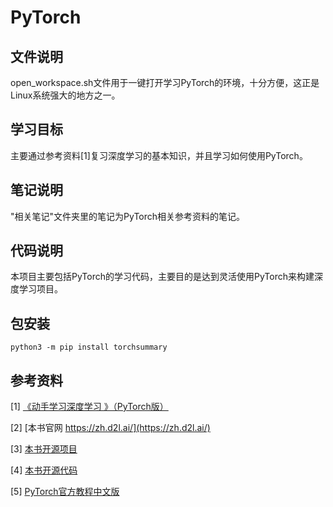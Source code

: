 # PyTorch

## 文件说明

open_workspace.sh文件用于一键打开学习PyTorch的环境，十分方便，这正是Linux系统强大的地方之一。

## 学习目标

主要通过参考资料[1]复习深度学习的基本知识，并且学习如何使用PyTorch。

## 笔记说明

"相关笔记"文件夹里的笔记为PyTorch相关参考资料的笔记。

## 代码说明

本项目主要包括PyTorch的学习代码，主要目的是达到灵活使用PyTorch来构建深度学习项目。

## 包安装

```shell
python3 -m pip install torchsummary
```

## 参考资料

[1] [《动手学习深度学习 》（PyTorch版）](https://tangshusen.me/Dive-into-DL-PyTorch/#/read_guide)

[2] [本书官网 https://zh.d2l.ai/](https://zh.d2l.ai/)

[3] [本书开源项目](https://github.com/d2l-ai/d2l-zh)

[4] [本书开源代码](https://github.com/ShusenTang/Dive-into-DL-PyTorch)

[5] [PyTorch官方教程中文版](http://pytorch123.com/)
